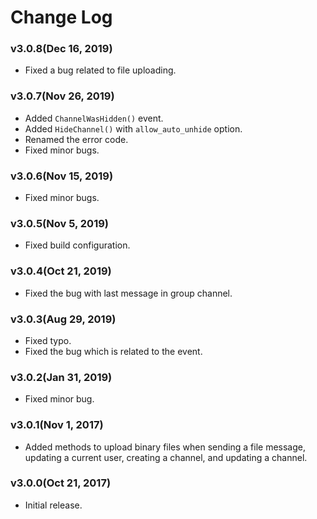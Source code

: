 # Change Log

### v3.0.8(Dec 16, 2019)
* Fixed a bug related to file uploading.

### v3.0.7(Nov 26, 2019)
* Added `ChannelWasHidden()` event.
* Added `HideChannel()` with `allow_auto_unhide` option.
* Renamed the error code.
* Fixed minor bugs.

### v3.0.6(Nov 15, 2019)
* Fixed minor bugs.

### v3.0.5(Nov 5, 2019)
* Fixed build configuration.

### v3.0.4(Oct 21, 2019)
* Fixed the bug with last message in group channel.

### v3.0.3(Aug 29, 2019)
* Fixed typo.
* Fixed the bug which is related to the event.

### v3.0.2(Jan 31, 2019)
* Fixed minor bug.

### v3.0.1(Nov 1, 2017)
* Added methods to upload binary files when sending a file message, updating a current user, creating a channel, and updating a channel.

### v3.0.0(Oct 21, 2017)
* Initial release.
